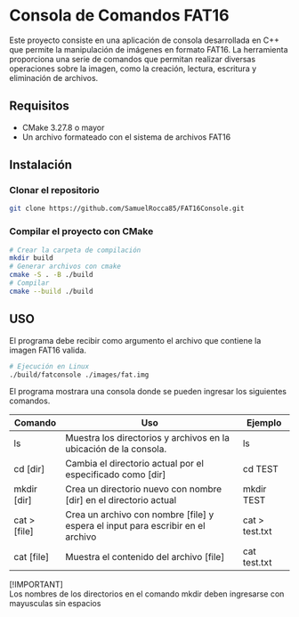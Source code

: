 # Consola de Comandos FAT16

Este proyecto consiste en una aplicación de consola desarrollada en C++ que permite la manipulación de imágenes en formato FAT16. La herramienta proporciona una serie de comandos que permitan realizar diversas operaciones sobre la imagen, como la creación, lectura, escritura y eliminación de archivos.

## Requisitos
- CMake 3.27.8 o mayor 
- Un archivo formateado con el sistema de archivos FAT16

## Instalación

### Clonar el repositorio

```bash
git clone https://github.com/SamuelRocca85/FAT16Console.git 
```

### Compilar el proyecto con CMake 

```bash
# Crear la carpeta de compilación
mkdir build
# Generar archivos con cmake 
cmake -S . -B ./build
# Compilar 
cmake --build ./build
```

## USO

El programa debe recibir como argumento el archivo que contiene la imagen FAT16 valida.

```bash 
# Ejecución en Linux
./build/fatconsole ./images/fat.img
```

El programa mostrara una consola donde se pueden ingresar los siguientes comandos.

|Comando|Uso|Ejemplo|
|-------|---|-------|
|ls|Muestra los directorios y archivos en la ubicación de la consola.|ls|
|cd [dir]|Cambia el directorio actual por el especificado como [dir]|cd TEST|
|mkdir [dir]|Crea un directorio nuevo con nombre [dir] en el directorio actual|mkdir TEST|
cat > [file]|Crea un archivo con nombre [file] y espera el input para escribir en el archivo|cat > test.txt|
cat [file]|Muestra el contenido del archivo [file]|cat test.txt|

[!IMPORTANT]  
Los nombres de los directorios en el comando mkdir deben ingresarse con mayusculas sin espacios
